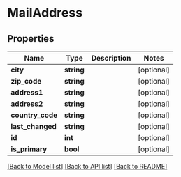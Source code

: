 # MailAddress

## Properties
Name | Type | Description | Notes
------------ | ------------- | ------------- | -------------
**city** | **string** |  | [optional] 
**zip_code** | **string** |  | [optional] 
**address1** | **string** |  | [optional] 
**address2** | **string** |  | [optional] 
**country_code** | **string** |  | [optional] 
**last_changed** | **string** |  | [optional] 
**id** | **int** |  | [optional] 
**is_primary** | **bool** |  | [optional] 

[[Back to Model list]](../README.md#documentation-for-models) [[Back to API list]](../README.md#documentation-for-api-endpoints) [[Back to README]](../README.md)


